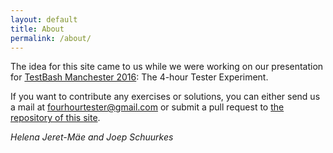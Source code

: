 ```yaml
---
layout: default
title: About
permalink: /about/
---
```


The idea for this site came to us while we were working on our presentation for [TestBash Manchester 2016](http://www.ministryoftesting.com/training-events/testbash-manchester/): The 4-hour Tester Experiment.

If you want to contribute any exercises or solutions, you can either send us a mail at [fourhourtester@gmail.com](mailto:fourhourtester@gmail.com) or submit a pull request to [the repository of this site](https://github.com/j19sch/fourhourtester).

_Helena Jeret-Mäe and Joep Schuurkes_
